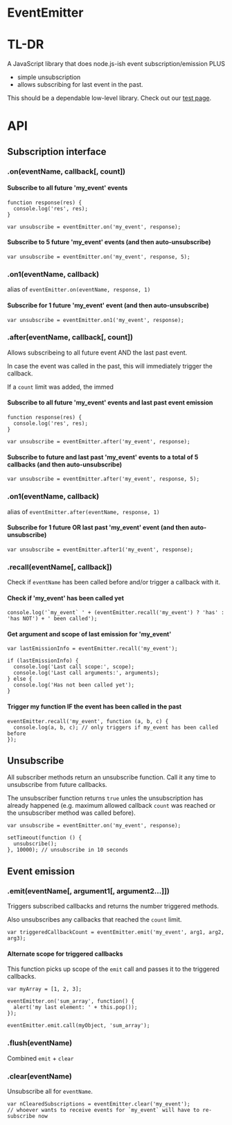 EventEmitter
============

# TL-DR
A JavaScript library that does node.js-ish event subscription/emission PLUS
- simple unsubscription
- allows subscribing for last event in the past.

This should be a dependable low-level library.
Check out our [test page](https://kajabi.github.io/event-emitter/test.html).


# API

## Subscription interface

### .on(eventName, callback[, count])

#### Subscribe to all future 'my_event' events
    function response(res) {
      console.log('res', res);
    }

    var unsubscribe = eventEmitter.on('my_event', response);

#### Subscribe to 5 future 'my_event' events (and then auto-unsubscribe)
    var unsubscribe = eventEmitter.on('my_event', response, 5);

### .on1(eventName, callback)
alias of `eventEmitter.on(eventName, response, 1)`
#### Subscribe for 1 future 'my_event' event (and then auto-unsubscribe)
    var unsubscribe = eventEmitter.on1('my_event', response);


### .after(eventName, callback[, count])
Allows subscribeing to all future event AND the last past event.

In case the event was called in the past, this will immediately trigger the
callback.

If a `count` limit was added, the immed

#### Subscribe to all future 'my_event' events and last past event emission
    function response(res) {
      console.log('res', res);
    }

    var unsubscribe = eventEmitter.after('my_event', response);

#### Subscribe to future and last past 'my_event' events to a total of 5 callbacks (and then auto-unsubscribe)
    var unsubscribe = eventEmitter.after('my_event', response, 5);

### .on1(eventName, callback)
alias of `eventEmitter.after(eventName, response, 1)`
#### Subscribe for 1 future OR last past 'my_event' event (and then auto-unsubscribe)
    var unsubscribe = eventEmitter.after1('my_event', response);

### .recall(eventName[, callback])
Check if `eventName` has been called before and/or trigger a callback with it.

#### Check if 'my_event' has been called yet
    console.log('`my_event` ' + (eventEmitter.recall('my_event') ? 'has' : 'has NOT') + ' been called');

#### Get argument and scope of last emission for 'my_event'
    var lastEmissionInfo = eventEmitter.recall('my_event');

    if (lastEmissionInfo) {
      console.log('Last call scope:', scope);
      console.log('Last call arguments:', arguments);
    } else {
      console.log('Has not been called yet');
    }

#### Trigger my function IF the event has been called in the past
    eventEmitter.recall('my_event', function (a, b, c) {
      console.log(a, b, c); // only triggers if my_event has been called before
    });

## Unsubscribe
All subscriber methods return an unsubscribe function. Call it any time to unsubscribe from future callbacks.

The unsubscriber function returns `true` unles the unsubscription has already happened
(e.g. maximum allowed callback `count` was reached or the unsubscriber method was called before).

    var unsubscribe = eventEmitter.on('my_event', response);

    setTimeout(function () {
      unsubscribe();
    }, 10000); // unsubscribe in 10 seconds


## Event emission

### .emit(eventName[, argument1[, argument2...]])
Triggers subscribed callbacks and returns the number triggered methods.

Also unsubscribes any callbacks that reached the `count` limit.

    var triggeredCallbackCount = eventEmitter.emit('my_event', arg1, arg2, arg3);

#### Alternate scope for triggered callbacks
This function picks up scope of the `emit` call and passes it to the triggered callbacks.

    var myArray = [1, 2, 3];

    eventEmitter.on('sum_array', function() {
      alert('my last element: ' + this.pop());
    });

    eventEmitter.emit.call(myObject, 'sum_array');

### .flush(eventName)
Combined `emit` + `clear`

### .clear(eventName)
Unsubscribe all for `eventName`.

    var nClearedSubscriptions = eventEmitter.clear('my_event');
    // whoever wants to receive events for `my_event` will have to re-subscribe now
